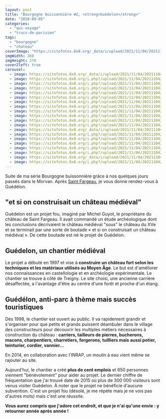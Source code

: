 ```yaml
---
layout: post
title: "Bourgogne buissonnière #2, <strong>Guédelon</strong>"
date: "2020-09-05"
categories: 
  - "qui-voyage"
  - "trucs-de-parisien"
tags: 
  - "bourgogne"
  - "chateau"
coverImage: "https://sitofotos.6x8.org/_data/i/upload/2021/11/04/20211104213634-f45143f9-xx.jpg"
imgWidth: 360
imgHeight: 270
cover2left: true
carousel: 
  - image: https://sitofotos.6x8.org/_data/i/upload/2021/11/04/20211104213634-f45143f9-xx.jpg
  - image: https://sitofotos.6x8.org/i.php?/upload/2021/11/04/20211104213722-0460622c-xx.jpg
  - image: https://sitofotos.6x8.org/i.php?/upload/2021/11/04/20211104213653-04a1191e-xx.jpg
  - image: https://sitofotos.6x8.org/i.php?/upload/2021/11/04/20211104213648-6a0527c3-xx.jpg
  - image: https://sitofotos.6x8.org/i.php?/upload/2021/11/04/20211104213636-859d0f3e-xx.jpg
  - image: https://sitofotos.6x8.org/i.php?/upload/2021/11/04/20211104213639-1243abac-xx.jpg
  - image: https://sitofotos.6x8.org/i.php?/upload/2021/11/04/20211104213705-52c6b0f2-xx.jpg
  - image: https://sitofotos.6x8.org/i.php?/upload/2021/11/04/20211104213702-a9460874-xx.jpg
  - image: https://sitofotos.6x8.org/i.php?/upload/2021/11/04/20211104213717-b8f151e4-xx.jpg
  - image: https://sitofotos.6x8.org/i.php?/upload/2021/11/04/20211104213709-5c0113e8-xx.jpg
  - image: https://sitofotos.6x8.org/i.php?/upload/2021/11/04/20211104213700-b746f578-xx.jpg
  - image: https://sitofotos.6x8.org/i.php?/upload/2021/11/04/20211104213714-91ed1376-xx.jpg
  - image: https://sitofotos.6x8.org/_data/i/upload/2021/11/04/20211104213641-86d881c9-xx.jpg
  - image: https://sitofotos.6x8.org/i.php?/upload/2021/11/04/20211104213707-a48baf1d-xx.jpg
  - image: https://sitofotos.6x8.org/i.php?/upload/2021/11/04/20211104213719-71cf8511-xx.jpg
  - image: https://sitofotos.6x8.org/i.php?/upload/2021/11/04/20211104213725-06541ec9-xx.jpg
  - image: https://sitofotos.6x8.org/i.php?/upload/2021/11/04/20211104213728-77657ca3-xx.jpg
  - image: https://sitofotos.6x8.org/i.php?/upload/2021/11/04/20211104214318-93f12a38-xx.jpg
  - image: https://sitofotos.6x8.org/_data/i/upload/2021/11/04/20211104213730-72bb447f-xx.jpg
  - image: https://sitofotos.6x8.org/i.php?/upload/2021/11/04/20211104214321-70bcdd2a-xx.jpg
---
```


Suite de ma série Bourgogne buissonnière grâce à nos quelques jours passés dans le Morvan. Après [Saint Fargeau](https://www.6x8.org/2020/08/bourgogne-buissonniere-1-saint-fargeau/), je vous donne rendez-vous à Guédélon.

## "et si on construisait un château médiéval"

Guédelon est un projet fou, imaginé par Michel Guyot, le propriétaire du château de Saint Fargeau. Il avait commandé un étude archéologique dont les conclusions décrivaient le château médiéval "sous" le château du XVe et se terminait par une sorte de boutade « et si on construisait un château médiéval ». De cette boutade est né le projet de Guédelon.

## Guédelon, un chantier médiéval

Le projet a débuté en 1997 et vise à **construire un château fort selon les techniques et les matériaux utilisés au Moyen Âge**. Le but est d'améliorer nos connaissances en castellologie et en archéologie expérimentale. Le chantier se trouve à côté de Treigny. Le site choisi, une ancienne carrière désaffectée, a l'avantage d'être au centre d'une forêt et proche d'un étang.

## Guédélon, anti-parc à thème mais succès touristiques

Dès 1998, le chantier est ouvert au public. Il va rapidement grandir et s'organiser pour que petits et grands puissent déambuler dans le village des constructeurs pour découvrir les multiples métiers nécessaires à construction du château : **carriers, tailleurs de pierres, bucherons, macons, charpentiers, charretiers, forgerons, tuilliers mais aussi potier, teinturier, cordier, vannier...**

En 2014, en collaboration avec l'INRAP, un moulin à eau vient même se rajouter au site.

Aujourd'hui, le chantier a créé **plus de cent emplois** et 650 personnes viennent "bénévolement" pour aider au projet. Le dernier chiffre de fréquentation que j'ai trouvé date de 2015 où plus de 300 000 visiteurs sont venus visiter Guédelon. À noter que le projet ne bénéficie d'aucune subvention. C'est un projet fou (désolé, je me répète mais je ne vois pas d'autres mots) mais c'est une réussite.

**Vous aurez compris que j'adore cet endroit, et que je n'ai qu'une envie : y retourner année après année !**
